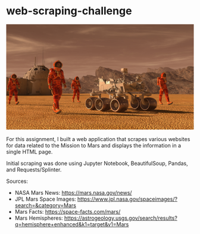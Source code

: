 # web-scraping-challenge

![image1](https://github.com/Auburn9698/web-scraping-challenge/blob/main/Missions_To_Mars/Images/mission_to_mars.png)

For this assignment, I built a web application that scrapes various websites for data related to the Mission to Mars and displays the information in a single HTML page.

Initial scraping was done using Jupyter Notebook, BeautifulSoup, Pandas, and Requests/Splinter.

Sources:

- NASA Mars News: https://mars.nasa.gov/news/
- JPL Mars Space Images: https://www.jpl.nasa.gov/spaceimages/?search=&category=Mars
- Mars Facts: https://space-facts.com/mars/
- Mars Hemispheres: https://astrogeology.usgs.gov/search/results?q=hemisphere+enhanced&k1=target&v1=Mars
